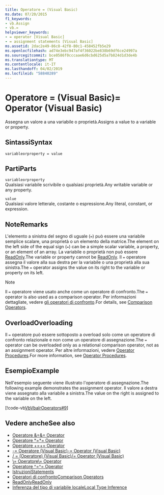 ```yaml
---
title: Operatore = (Visual Basic)
ms.date: 07/20/2015
f1_keywords:
- vb.Assign
- vb.=
helpviewer_keywords:
- = operator [Visual Basic]
- = assignment statements [Visual Basic]
ms.assetid: 2dac2e49-86c8-42f8-80c1-458452fb5e29
ms.openlocfilehash: ad74e3ebc947af4f36022be838b69df6ce24997a
ms.sourcegitcommit: bce0586f0cccaae6d6cbd625d5a7b824d1d3de4b
ms.translationtype: MT
ms.contentlocale: it-IT
ms.lasthandoff: 04/02/2019
ms.locfileid: "58840289"
---
```

# <a name="-operator-visual-basic"></a><span data-ttu-id="c4ccf-102">Operatore = (Visual Basic)</span><span class="sxs-lookup"><span data-stu-id="c4ccf-102">= Operator (Visual Basic)</span></span>
<span data-ttu-id="c4ccf-103">Assegna un valore a una variabile o proprietà.</span><span class="sxs-lookup"><span data-stu-id="c4ccf-103">Assigns a value to a variable or property.</span></span>  
  
## <a name="syntax"></a><span data-ttu-id="c4ccf-104">Sintassi</span><span class="sxs-lookup"><span data-stu-id="c4ccf-104">Syntax</span></span>  
  
```  
variableorproperty = value  
```  
  
## <a name="parts"></a><span data-ttu-id="c4ccf-105">Parti</span><span class="sxs-lookup"><span data-stu-id="c4ccf-105">Parts</span></span>  
 `variableorproperty`  
 <span data-ttu-id="c4ccf-106">Qualsiasi variabile scrivibile o qualsiasi proprietà.</span><span class="sxs-lookup"><span data-stu-id="c4ccf-106">Any writable variable or any property.</span></span>  
  
 `value`  
 <span data-ttu-id="c4ccf-107">Qualsiasi valore letterale, costante o espressione.</span><span class="sxs-lookup"><span data-stu-id="c4ccf-107">Any literal, constant, or expression.</span></span>  
  
## <a name="remarks"></a><span data-ttu-id="c4ccf-108">Note</span><span class="sxs-lookup"><span data-stu-id="c4ccf-108">Remarks</span></span>  
 <span data-ttu-id="c4ccf-109">L'elemento a sinistra del segno di uguale (`=`) può essere una variabile semplice scalare, una proprietà o un elemento della matrice.</span><span class="sxs-lookup"><span data-stu-id="c4ccf-109">The element on the left side of the equal sign (`=`) can be a simple scalar variable, a property, or an element of an array.</span></span> <span data-ttu-id="c4ccf-110">La variabile o proprietà non può essere [ReadOnly](../../../visual-basic/language-reference/modifiers/readonly.md).</span><span class="sxs-lookup"><span data-stu-id="c4ccf-110">The variable or property cannot be [ReadOnly](../../../visual-basic/language-reference/modifiers/readonly.md).</span></span> <span data-ttu-id="c4ccf-111">Il `=` operatore assegna il valore alla sua destra per la variabile o una proprietà alla sua sinistra.</span><span class="sxs-lookup"><span data-stu-id="c4ccf-111">The `=` operator assigns the value on its right to the variable or property on its left.</span></span>  
  
> [!NOTE]
>  <span data-ttu-id="c4ccf-112">Il `=` operatore viene usato anche come un operatore di confronto.</span><span class="sxs-lookup"><span data-stu-id="c4ccf-112">The `=` operator is also used as a comparison operator.</span></span> <span data-ttu-id="c4ccf-113">Per informazioni dettagliate, vedere [gli operatori di confronto](../../../visual-basic/language-reference/operators/comparison-operators.md).</span><span class="sxs-lookup"><span data-stu-id="c4ccf-113">For details, see [Comparison Operators](../../../visual-basic/language-reference/operators/comparison-operators.md).</span></span>  
  
## <a name="overloading"></a><span data-ttu-id="c4ccf-114">Overload</span><span class="sxs-lookup"><span data-stu-id="c4ccf-114">Overloading</span></span>  
 <span data-ttu-id="c4ccf-115">Il `=` operatore può essere sottoposto a overload solo come un operatore di confronto relazionale e non come un operatore di assegnazione.</span><span class="sxs-lookup"><span data-stu-id="c4ccf-115">The `=` operator can be overloaded only as a relational comparison operator, not as an assignment operator.</span></span> <span data-ttu-id="c4ccf-116">Per altre informazioni, vedere [Operator Procedures](../../../visual-basic/programming-guide/language-features/procedures/operator-procedures.md).</span><span class="sxs-lookup"><span data-stu-id="c4ccf-116">For more information, see [Operator Procedures](../../../visual-basic/programming-guide/language-features/procedures/operator-procedures.md).</span></span>  
  
## <a name="example"></a><span data-ttu-id="c4ccf-117">Esempio</span><span class="sxs-lookup"><span data-stu-id="c4ccf-117">Example</span></span>  
 <span data-ttu-id="c4ccf-118">Nell'esempio seguente viene illustrato l'operatore di assegnazione.</span><span class="sxs-lookup"><span data-stu-id="c4ccf-118">The following example demonstrates the assignment operator.</span></span> <span data-ttu-id="c4ccf-119">Il valore a destra viene assegnato alla variabile a sinistra.</span><span class="sxs-lookup"><span data-stu-id="c4ccf-119">The value on the right is assigned to the variable on the left.</span></span>  
  
 [!code-vb[VbVbalrOperators#9](~/samples/snippets/visualbasic/VS_Snippets_VBCSharp/VbVbalrOperators/VB/Class1.vb#9)]  
  
## <a name="see-also"></a><span data-ttu-id="c4ccf-120">Vedere anche</span><span class="sxs-lookup"><span data-stu-id="c4ccf-120">See also</span></span>

- [<span data-ttu-id="c4ccf-121">Operatore &=</span><span class="sxs-lookup"><span data-stu-id="c4ccf-121">&= Operator</span></span>](../../../visual-basic/language-reference/operators/and-assignment-operator.md)
- [<span data-ttu-id="c4ccf-122">Operatore \*=</span><span class="sxs-lookup"><span data-stu-id="c4ccf-122">\*= Operator</span></span>](../../../visual-basic/language-reference/operators/multiplication-assignment-operator.md)
- [<span data-ttu-id="c4ccf-123">Operatore +=</span><span class="sxs-lookup"><span data-stu-id="c4ccf-123">+= Operator</span></span>](../../../visual-basic/language-reference/operators/addition-assignment-operator.md)
- [<span data-ttu-id="c4ccf-124">-= Operatore (Visual Basic)</span><span class="sxs-lookup"><span data-stu-id="c4ccf-124">-= Operator (Visual Basic)</span></span>](../../../visual-basic/language-reference/operators/subtraction-assignment-operator.md)
- [<span data-ttu-id="c4ccf-125">/ = (Operatore) (Visual Basic)</span><span class="sxs-lookup"><span data-stu-id="c4ccf-125">/= Operator (Visual Basic)</span></span>](../../../visual-basic/language-reference/operators/floating-point-division-assignment-operator.md)
- [<span data-ttu-id="c4ccf-126">\\= Operatore</span><span class="sxs-lookup"><span data-stu-id="c4ccf-126">\\= Operator</span></span>](../../../visual-basic/language-reference/operators/integer-division-assignment-operator.md)
- [<span data-ttu-id="c4ccf-127">Operatore ^=</span><span class="sxs-lookup"><span data-stu-id="c4ccf-127">^= Operator</span></span>](../../../visual-basic/language-reference/operators/exponentiation-assignment-operator.md)
- [<span data-ttu-id="c4ccf-128">Istruzioni</span><span class="sxs-lookup"><span data-stu-id="c4ccf-128">Statements</span></span>](../../../visual-basic/programming-guide/language-features/statements.md)
- [<span data-ttu-id="c4ccf-129">Operatori di confronto</span><span class="sxs-lookup"><span data-stu-id="c4ccf-129">Comparison Operators</span></span>](../../../visual-basic/language-reference/operators/comparison-operators.md)
- [<span data-ttu-id="c4ccf-130">ReadOnly</span><span class="sxs-lookup"><span data-stu-id="c4ccf-130">ReadOnly</span></span>](../../../visual-basic/language-reference/modifiers/readonly.md)
- [<span data-ttu-id="c4ccf-131">Inferenza del tipo di variabile locale</span><span class="sxs-lookup"><span data-stu-id="c4ccf-131">Local Type Inference</span></span>](../../../visual-basic/programming-guide/language-features/variables/local-type-inference.md)
